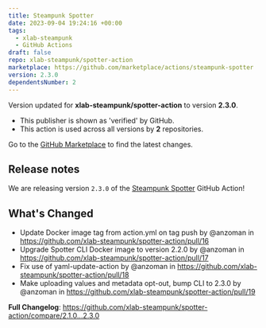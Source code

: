 ```yaml
---
title: Steampunk Spotter
date: 2023-09-04 19:24:16 +00:00
tags:
  - xlab-steampunk
  - GitHub Actions
draft: false
repo: xlab-steampunk/spotter-action
marketplace: https://github.com/marketplace/actions/steampunk-spotter
version: 2.3.0
dependentsNumber: 2
---
```



Version updated for **xlab-steampunk/spotter-action** to version **2.3.0**.
- This publisher is shown as 'verified' by GitHub.
- This action is used across all versions by **2** repositories.

Go to the [GitHub Marketplace](https://github.com/marketplace/actions/steampunk-spotter) to find the latest changes.

## Release notes

We are releasing version `2.3.0` of the [Steampunk Spotter](https://steampunk.si/spotter/) GitHub Action!

## What's Changed
* Update Docker image tag from action.yml on tag push by @anzoman in https://github.com/xlab-steampunk/spotter-action/pull/16
* Upgrade Spotter CLI Docker image to version 2.2.0 by @anzoman in https://github.com/xlab-steampunk/spotter-action/pull/17
* Fix use of yaml-update-action by @anzoman in https://github.com/xlab-steampunk/spotter-action/pull/18
* Make uploading values and metadata opt-out, bump CLI to 2.3.0 by @anzoman in https://github.com/xlab-steampunk/spotter-action/pull/19

**Full Changelog**: https://github.com/xlab-steampunk/spotter-action/compare/2.1.0...2.3.0
